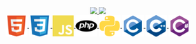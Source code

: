 <div align="center">
  <a href="https://github.com/Rafael-Nunes-Silva">
  <img height="200em" src="https://github-readme-stats.vercel.app/api?username=Rafael-Nunes-Silva&show_icons=true&include_all_commits=true&count_private=true&title_color=00ff00&text_color=ffffff&icon_color=0000ff&border_color=0000ff&bg_color=151515"/>
  <img height="200em" src="https://github-readme-stats.vercel.app/api/top-langs/?username=Rafael-Nunes-Silva&layout=compact&langs_count=20&title_color=00ff00&text_color=ffffff&icon_color=0000ff&border_color=0000ff&bg_color=151515"/>
</div>
  
<div align="center">
  <img align="center" width="50em" src="https://github.com/devicons/devicon/blob/master/icons/html5/html5-original.svg"/>
  <img align="center" width="50em" src="https://github.com/devicons/devicon/blob/master/icons/css3/css3-original.svg"/>
  <img align="center" width="50em" src="https://github.com/devicons/devicon/blob/master/icons/javascript/javascript-plain.svg"/>
  <img align="center" width="50em" src="https://github.com/devicons/devicon/blob/master/icons/php/php-plain.svg"/>
  <img align="center" width="50em" src="https://github.com/devicons/devicon/blob/master/icons/python/python-plain.svg"/>
  <img align="center" width="50em" src="https://github.com/devicons/devicon/blob/master/icons/c/c-original.svg"/>
  <img align="center" width="50em" src="https://github.com/devicons/devicon/blob/master/icons/cplusplus/cplusplus-original.svg"/>
  <img align="center" width="50em" src="https://github.com/devicons/devicon/blob/master/icons/csharp/csharp-original.svg"/>
</div>
